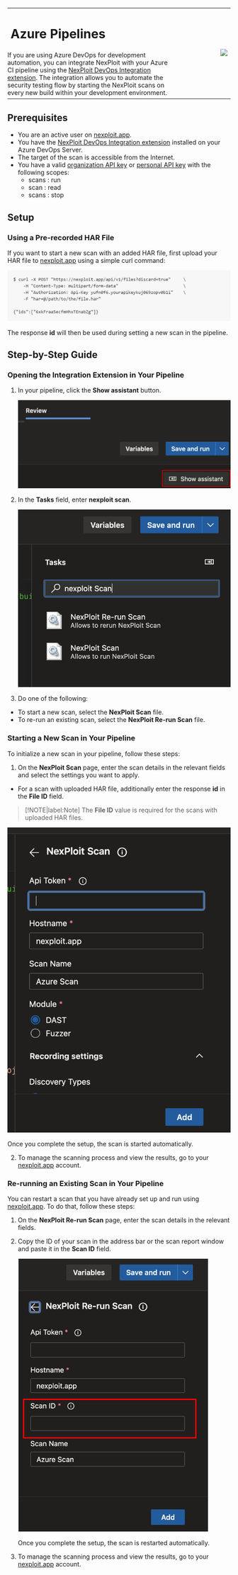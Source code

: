 <table id="integrations" >
  <tr>
    <td width="75%">
      <h1>Azure Pipelines</h1>
    </td>
    <td width="25%" style="text-align:right" rowspan="3">
      <img src="guide/pipeline-integration/pipe-management/media/azure-pipelines/azure-pipelines-int-logo.png"></img>
    </td>
  </tr>
  <tr>
    <td style="text-align:left;vertical-align:text-top;padding:0px">
      If you are using Azure DevOps for development automation, you can integrate NexPloit with your Azure CI pipeline using the <a href="https://marketplace.visualstudio.com/items?itemName=Neuralegion.nexploit">NexPloit DevOps Integration extension</a>. The integration allows you to automate the security testing flow by starting the NexPloit scans on every new build within your development environment.
    </td>
  </tr>
  <tr><td></td></tr>
</table>

## Prerequisites

*   You are an active user on  [nexploit.app](https://nexploit.app). 
*   You have the [NexPloit DevOps Integration extension](https://marketplace.visualstudio.com/items?itemName=Neuralegion.nexploit)  installed on your Azure DevOps Server. 
*   The target of the scan is accessible from the Internet.
*   You have a valid [organization API key](http://localhost:3000/#/guide/np-web-ui/advanced-set-up/managing-org?id=managing-organization-apicli-authentication-tokens) or [personal API key](http://localhost:3000/#/guide/np-web-ui/advanced-set-up/managing-personal-account?id=managing-your-personal-api-keys-authentication-tokens) with the following scopes:
    - scans : run
    - scan : read
    - scans : stop

## Setup
### Using a Pre-recorded HAR File 
If you want to start a new scan with an added HAR file, first upload your HAR file to [nexploit.app](https://nexploit.app) using a simple curl command: 

![file-id-command](media/azure-pipelines/file-id-command.png ':size=50%')

The response **id** will then be used during setting a new scan in the pipeline. 

## Step-by-Step Guide
### Opening the Integration Extension in Your Pipeline
1. In your pipeline, click the **Show assistant** button.

    ![show-assistant](media/azure-pipelines/show-assistant.png ':size=35%')

2. In the **Tasks** field, enter **nexploit scan**.

    ![nexploit-scan](media/azure-pipelines/nexploit-scan.png ':size=35%')

3. Do one of the following:
* To start a new scan, select the **NexPloit Scan** file.
* To re-run an existing scan, select the **NexPloit Re-run Scan** file. 

### Starting a New Scan in Your Pipeline
To initialize a new scan in your pipeline, follow these steps:
1. On the **NexPloit Scan** page, enter the scan details in the relevant fields and select the settings you want to apply.
* For a scan with uploaded HAR file, additionally enter the response **id** in the **File ID** field.
>[!NOTE|label:Note]
The **File ID** value is required for the scans with uploaded HAR files. 

  ![new-scan](media/azure-pipelines/new-scan.png ':size=35%')

  Once you complete the setup, the scan is started automatically.

2. To manage the scanning process and view the results, go to your [nexploit.app](https://nexploit.app) account.

### Re-running an Existing Scan in Your Pipeline
You can restart a scan that you have already set up and run using [nexploit.app](https://nexploit.app). To do that, follow these steps: 
1. On the **NexPloit Re-run Scan** page, enter the scan details in the relevant fields.
2. Copy the ID of your scan in the address bar or the scan report window and paste it in the **Scan ID** field.

    ![scan-ID](media/azure-pipelines/scan-ID.png ':size=35%')

    Once you complete the setup, the scan is restarted automatically.

3.  To manage the scanning process and view the results, go to your [nexploit.app](https://nexploit.app) account.








